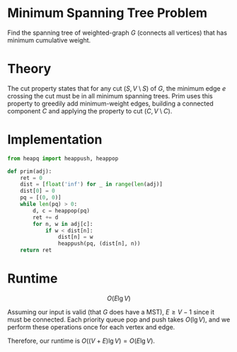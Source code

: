 # Minimum Spanning Tree Problem
Find the spanning tree of weighted-graph $G$ (connects all vertices) that has minimum cumulative weight.

# Theory
The cut property states that for any cut $(S, V \setminus S)$ of $G$, the minimum edge $e$ crossing the cut must be in all minimum spanning trees. Prim uses this property to greedily add minimum-weight edges, building a connected component $C$ and applying the property to cut $(C, V \setminus C)$.

# Implementation
```python
from heapq import heappush, heappop

def prim(adj):
	ret = 0
	dist = [float('inf') for _ in range(len(adj)]
	dist[0] = 0
	pq = [(0, 0)]
	while len(pq) > 0:
		d, c = heappop(pq)
		ret += d
		for n, w in adj[c]:
			if w < dist[n]:
				dist[n] = w
				heappush(pq, (dist[n], n))
	return ret
```

# Runtime

$$
 O(E\lg V) 
$$


Assuming our input is valid (that $G$ does have a MST), $E \geq V - 1$ since it must be connected. Each priority queue pop and push takes $O(\lg V)$, and we perform these operations once for each vertex and edge.

Therefore, our runtime is $O((V+E)\lg V) = O(E \lg V)$.